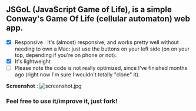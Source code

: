## **JSGoL** \(**J**ava**S**cript **G**ame **o**f **L**ife\), is a simple Conway's Game Of Life (cellular automaton) web app.

- [x] Responsive :
      It's (almost) responsive, and works pretty well without needing to own a Mac:
      just use the buttons on your left side (on on your top, depending if you're on phone or not).
- [x] It's lightweight 
- [ ] Please note the code is not really optimized, since I've finished months ago (right now I'm sure I wouldn't totally "clone" it).

**Screenshot** : ![screenshot.jpg](https://github.com/Manerr/JSGoL/screenshot.jpg)


### Feel free to use it/improve it, just fork!
